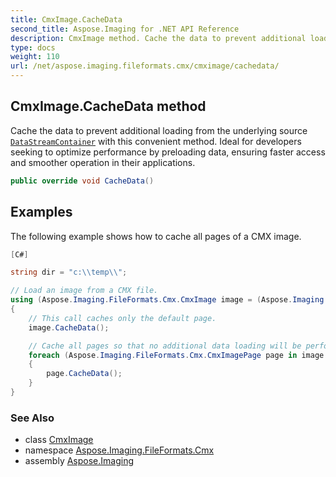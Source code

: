 ```yaml
---
title: CmxImage.CacheData
second_title: Aspose.Imaging for .NET API Reference
description: CmxImage method. Cache the data to prevent additional loading from the underlying source DataStreamContainer with this convenient method. Ideal for developers seeking to optimize performance by preloading data ensuring faster access and smoother operation in their applications
type: docs
weight: 110
url: /net/aspose.imaging.fileformats.cmx/cmximage/cachedata/
---
```

## CmxImage.CacheData method

Cache the data to prevent additional loading from the underlying source [`DataStreamContainer`](../../../aspose.imaging/datastreamsupporter/datastreamcontainer/) with this convenient method. Ideal for developers seeking to optimize performance by preloading data, ensuring faster access and smoother operation in their applications.

```csharp
public override void CacheData()
```

## Examples

The following example shows how to cache all pages of a CMX image.

```csharp
[C#]

string dir = "c:\\temp\\";

// Load an image from a CMX file.
using (Aspose.Imaging.FileFormats.Cmx.CmxImage image = (Aspose.Imaging.FileFormats.Cmx.CmxImage)Aspose.Imaging.Image.Load(dir + "sample.cmx"))
{
    // This call caches only the default page.
    image.CacheData();

    // Cache all pages so that no additional data loading will be performed from the underlying data stream.
    foreach (Aspose.Imaging.FileFormats.Cmx.CmxImagePage page in image.Pages)
    {
        page.CacheData();
    }
}
```

### See Also

* class [CmxImage](../)
* namespace [Aspose.Imaging.FileFormats.Cmx](../../cmximage/)
* assembly [Aspose.Imaging](../../../)


